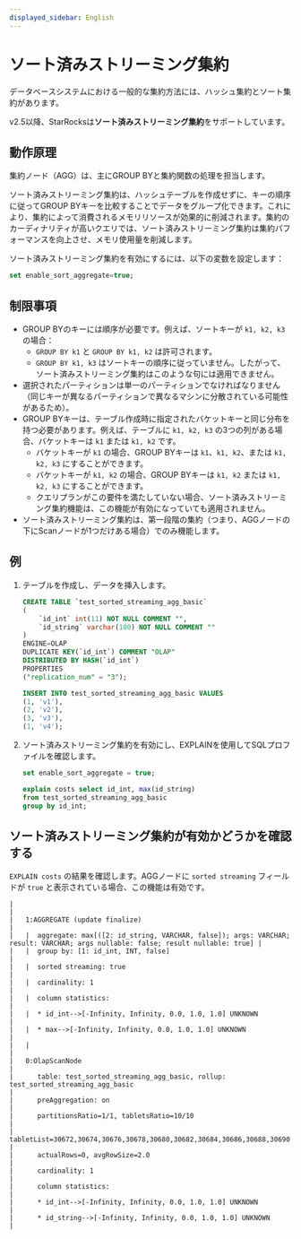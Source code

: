 ```yaml
---
displayed_sidebar: English
---
```


# ソート済みストリーミング集約

データベースシステムにおける一般的な集約方法には、ハッシュ集約とソート集約があります。

v2.5以降、StarRocksは**ソート済みストリーミング集約**をサポートしています。

## 動作原理

集約ノード（AGG）は、主にGROUP BYと集約関数の処理を担当します。

ソート済みストリーミング集約は、ハッシュテーブルを作成せずに、キーの順序に従ってGROUP BYキーを比較することでデータをグループ化できます。これにより、集約によって消費されるメモリリソースが効果的に削減されます。集約のカーディナリティが高いクエリでは、ソート済みストリーミング集約は集約パフォーマンスを向上させ、メモリ使用量を削減します。

ソート済みストリーミング集約を有効にするには、以下の変数を設定します：

```SQL
set enable_sort_aggregate=true;
```

## 制限事項

- GROUP BYのキーには順序が必要です。例えば、ソートキーが `k1, k2, k3` の場合：
  - `GROUP BY k1` と `GROUP BY k1, k2` は許可されます。
  - `GROUP BY k1, k3` はソートキーの順序に従っていません。したがって、ソート済みストリーミング集約はこのような句には適用できません。
- 選択されたパーティションは単一のパーティションでなければなりません（同じキーが異なるパーティションで異なるマシンに分散されている可能性があるため）。
- GROUP BYキーは、テーブル作成時に指定されたバケットキーと同じ分布を持つ必要があります。例えば、テーブルに `k1, k2, k3` の3つの列がある場合、バケットキーは `k1` または `k1, k2` です。
  - バケットキーが `k1` の場合、GROUP BYキーは `k1`、`k1, k2`、または `k1, k2, k3` にすることができます。
  - バケットキーが `k1, k2` の場合、GROUP BYキーは `k1, k2` または `k1, k2, k3` にすることができます。
  - クエリプランがこの要件を満たしていない場合、ソート済みストリーミング集約機能は、この機能が有効になっていても適用されません。
- ソート済みストリーミング集約は、第一段階の集約（つまり、AGGノードの下にScanノードが1つだけある場合）でのみ機能します。

## 例

1. テーブルを作成し、データを挿入します。

    ```SQL
    CREATE TABLE `test_sorted_streaming_agg_basic`
    (
        `id_int` int(11) NOT NULL COMMENT "",
        `id_string` varchar(100) NOT NULL COMMENT ""
    ) 
    ENGINE=OLAP 
    DUPLICATE KEY(`id_int`) COMMENT "OLAP"
    DISTRIBUTED BY HASH(`id_int`)
    PROPERTIES
    ("replication_num" = "3"); 

    INSERT INTO test_sorted_streaming_agg_basic VALUES
    (1, 'v1'),
    (2, 'v2'),
    (3, 'v3'),
    (1, 'v4');
    ```

2. ソート済みストリーミング集約を有効にし、EXPLAINを使用してSQLプロファイルを確認します。

    ```SQL
    set enable_sort_aggregate = true;

    explain costs select id_int, max(id_string)
    from test_sorted_streaming_agg_basic
    group by id_int;
    ```

## ソート済みストリーミング集約が有効かどうかを確認する

`EXPLAIN costs` の結果を確認します。AGGノードに `sorted streaming` フィールドが `true` と表示されている場合、この機能は有効です。

```Plain
|                                                                                                                                    |
|   1:AGGREGATE (update finalize)                                                                                                    |
|   |  aggregate: max[([2: id_string, VARCHAR, false]); args: VARCHAR; result: VARCHAR; args nullable: false; result nullable: true] |
|   |  group by: [1: id_int, INT, false]                                                                                             |
|   |  sorted streaming: true                                                                                                        |
|   |  cardinality: 1                                                                                                                |
|   |  column statistics:                                                                                                            |
|   |  * id_int-->[-Infinity, Infinity, 0.0, 1.0, 1.0] UNKNOWN                                                                       |
|   |  * max-->[-Infinity, Infinity, 0.0, 1.0, 1.0] UNKNOWN                                                                          |
|   |                                                                                                                                |
|   0:OlapScanNode                                                                                                                   |
|      table: test_sorted_streaming_agg_basic, rollup: test_sorted_streaming_agg_basic                                               |
|      preAggregation: on                                                                                                            |
|      partitionsRatio=1/1, tabletsRatio=10/10                                                                                       |
|      tabletList=30672,30674,30676,30678,30680,30682,30684,30686,30688,30690                                                        |
|      actualRows=0, avgRowSize=2.0                                                                                                  |
|      cardinality: 1                                                                                                                |
|      column statistics:                                                                                                            |
|      * id_int-->[-Infinity, Infinity, 0.0, 1.0, 1.0] UNKNOWN                                                                       |
|      * id_string-->[-Infinity, Infinity, 0.0, 1.0, 1.0] UNKNOWN                                                                    |
```
